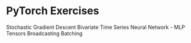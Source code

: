 # PyTorch Exercises
Stochastic Gradient Descent
Bivariate Time Series
Neural Network - MLP
Tensors
Broadcasting
Batching
